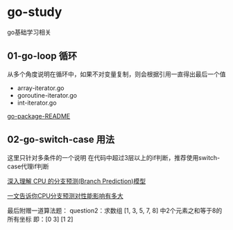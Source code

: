 # go-study
go基础学习相关


## 01-go-loop 循环

从多个角度说明在循环中，如果不对变量复制，则会根据引用一直得出最后一个值
- array-iterator.go
- goroutine-iterator.go
- int-iterator.go

[go-package-README](https://github.com/Holyson/go-study/blob/master/01-go-package/readme.md)

## 02-go-switch-case 用法

这里只针对多条件的一个说明
在代码中超过3层以上的if判断，推荐使用switch-case代理if判断

[深入理解 CPU 的分支预测(Branch Prediction)模型](https://blog.csdn.net/qq_40227064/article/details/124326907)

[一文告诉你CPU分支预测对性能影响有多大](https://xindoo.blog.csdn.net/article/details/101762198?spm=1001.2101.3001.6650.1&utm_medium=distribute.pc_relevant.none-task-blog-2%7Edefault%7ECTRLIST%7ERate-1-101762198-blog-124326907.pc_relevant_3mothn_strategy_recovery&depth_1-utm_source=distribute.pc_relevant.none-task-blog-2%7Edefault%7ECTRLIST%7ERate-1-101762198-blog-124326907.pc_relevant_3mothn_strategy_recovery&utm_relevant_index=2)

最后附赠一道算法题：
question2：求数组 [1, 3, 5, 7, 8] 中2个元素之和等于8的所有坐标 即：[0 3] [1 2]